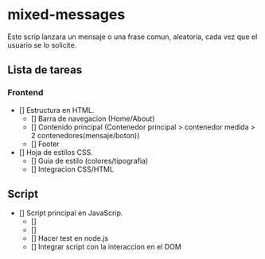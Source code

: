 # mixed-messages

Este scrip lanzara un mensaje o una frase comun, aleatoria, cada vez que el usuario se lo solicite.

## Lista de tareas

### Frontend 
- [] Estructura en HTML.
    - [] Barra de navegacion (Home/About)
    - [] Contenido principal (Contenedor principal > contenedor medida > 2 contenedores(mensaje/boton))
    - [] Footer
- [] Hoja de estilos CSS.
    - [] Guia de estilo (colores/tipografia)
    - [] Integracion CSS/HTML
## Script 
- [] Script principal en JavaScrip.
    - [] 
    - [] 
    - [] Hacer test en node.js
    - [] Integrar script con la interaccion en el DOM
